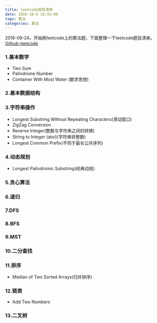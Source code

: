 ```yaml
---
title: leetcode题目清单
date: 2016-10-6 10:55:00
tags: 算法
categories: 算法
---
```


2016-09-24，开始刷leetcode上的算法题，下面整理一下leetcode题目清单。[Github-leetcode](https://github.com/mynameischaos/leetcode)


### 1.基本数学

* Two Sum
* Palindrome Number
* Container With Most Water (数学思想)

### 2.基本数据结构
### 3.字符串操作

* Longest Substring Without Repeating Characters(滑动窗口)
* ZigZag Conversion
* Reverse Integer(整数与字符串之间的转换)
* String to Integer (atoi)(字符串转整数)
* Longest Common Prefix(不同于最长公共序列)

### 4.动态规划

* Longest Palindromic Substring(经典动规)

### 5.贪心算法
### 6.递归
### 7.DFS
### 8.BFS
### 9.MST
### 10.二分查找
### 11.排序

* Median of Two Sorted Arrays(归并排序)


### 12.链表

* Add Two Numbers

### 13.二叉树

